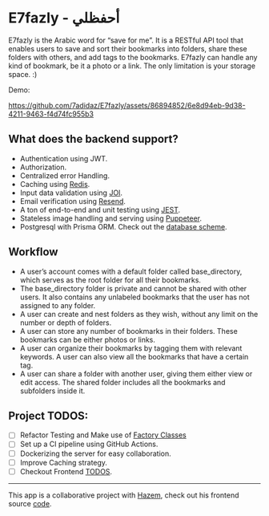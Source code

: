 # E7fazly - أحفظلي 

E7fazly is the Arabic word for “save for me”. It is a RESTful API tool that enables users to save and sort their bookmarks into folders, share these folders with others, and add tags to the bookmarks. E7fazly can handle any kind of bookmark, be it a photo or a link. The only limitation is your storage space. :)

Demo: 

https://github.com/7adidaz/E7fazly/assets/86894852/6e8d94eb-9d38-4211-9463-f4d74fc955b3


## What does the backend support?
- Authentication using JWT.
- Authorization.
- Centralized error Handling.
- Caching using [Redis](https://redis.io/).
- Input data validation using [JOI](https://joi.dev/).
- Email verification using [Resend](https://resend.com).
- A ton of end-to-end and unit testing using [JEST](https://jestjs.io/).
- Stateless image handling and serving using [Puppeteer](https://pptr.dev/).
- Postgresql with Prisma ORM. Check out the [database scheme](./server/docs/Database.md).

## Workflow
- A user’s account comes with a default folder called base_directory, which serves as the root folder for all their bookmarks.
- The base_directory folder is private and cannot be shared with other users. It also contains any unlabeled bookmarks that the user has not assigned to any folder.
- A user can create and nest folders as they wish, without any limit on the number or depth of folders.
- A user can store any number of bookmarks in their folders. These bookmarks can be either photos or links.
- A user can organize their bookmarks by tagging them with relevant keywords. A user can also view all the bookmarks that have a certain tag.
- A user can share a folder with another user, giving them either view or edit access. The shared folder includes all the bookmarks and subfolders inside it.

## Project TODOS: 
- [ ] Refactor Testing and Make use of [Factory Classes](https://refactoring.guru/design-patterns/factory-method)
- [ ] Set up a CI pipeline using GitHub Actions.
- [ ] Dockerizing the server for easy collaboration. 
- [ ] Improve Caching strategy.
- [ ] Checkout Frontend [TODOS](https://github.com/Hazemmahdyx/Bookly?tab=readme-ov-file#tasks-todo). 

---

This app is a collaborative project with [Hazem](https://github.com/Hazemmahdyx), check out his frontend source [code](https://github.com/Hazemmahdyx/Bookly). 
